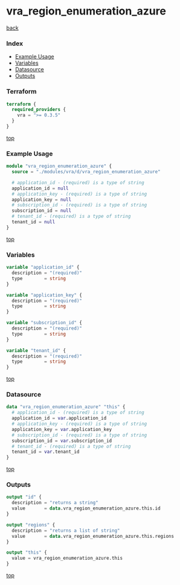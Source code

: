 # vra_region_enumeration_azure

[back](../vra.md)

### Index

- [Example Usage](#example-usage)
- [Variables](#variables)
- [Datasource](#datasource)
- [Outputs](#outputs)

### Terraform

```terraform
terraform {
  required_providers {
    vra = ">= 0.3.5"
  }
}
```

[top](#index)

### Example Usage

```terraform
module "vra_region_enumeration_azure" {
  source = "./modules/vra/d/vra_region_enumeration_azure"

  # application_id - (required) is a type of string
  application_id = null
  # application_key - (required) is a type of string
  application_key = null
  # subscription_id - (required) is a type of string
  subscription_id = null
  # tenant_id - (required) is a type of string
  tenant_id = null
}
```

[top](#index)

### Variables

```terraform
variable "application_id" {
  description = "(required)"
  type        = string
}

variable "application_key" {
  description = "(required)"
  type        = string
}

variable "subscription_id" {
  description = "(required)"
  type        = string
}

variable "tenant_id" {
  description = "(required)"
  type        = string
}
```

[top](#index)

### Datasource

```terraform
data "vra_region_enumeration_azure" "this" {
  # application_id - (required) is a type of string
  application_id = var.application_id
  # application_key - (required) is a type of string
  application_key = var.application_key
  # subscription_id - (required) is a type of string
  subscription_id = var.subscription_id
  # tenant_id - (required) is a type of string
  tenant_id = var.tenant_id
}
```

[top](#index)

### Outputs

```terraform
output "id" {
  description = "returns a string"
  value       = data.vra_region_enumeration_azure.this.id
}

output "regions" {
  description = "returns a list of string"
  value       = data.vra_region_enumeration_azure.this.regions
}

output "this" {
  value = vra_region_enumeration_azure.this
}
```

[top](#index)